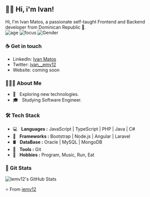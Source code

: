 ## :man_technologist:  Hi, i'm Ivan! 

Hi, I'm Ivan Matos, a passionate self-taught Frontend and Backend developer from Dominican Republic :wave:.
<br/>
![age](https://img.shields.io/badge/Age-21-blue)
![focus](https://img.shields.io/badge/Focus-Backend-brightgreen)
![Gender](https://img.shields.io/badge/gender-%F0%9F%A4%B5-lightgrey)
<br/>


### ☕ Get in touch
- LinkedIn: <a href = "https://www.linkedin.com/in/ivan-ernesto-matos-villar-a00b581b3/">Ivan Matos</a>
- Twitter: <a href = "https://www.instagram.com/ivan__emv12/">ivan__emv12</a>
- Website: coming soon

### 👨🏻‍💻 About Me

- 🤔 &nbsp; Exploring new technologies.
- 🎓 &nbsp; Studying Software Engineer.

### 🛠 Tech Stack

- 💻 &nbsp; **Languages :** JavaScript | TypeScript | PHP | Java | C# 
- 🧰 &nbsp; **Frameworks :** Bootstrap | Node.js | Angular |  Laravel
- 🛢 &nbsp; **DataBase :** Oracle | MySQL | MongoDB
- 🔧 &nbsp; **Tools :** Git 
- 💪 &nbsp; **Hobbies :** Program, Music, Run, Eat

### 🐙 Git Stats

<a>
  <img src="https://github-readme-stats.vercel.app/api?username=Iemv12&show_icons=true" alt="Iemv12's GitHub Stats" />
</a>


⭐️ From [iemv12](https://github.com/iemv12)

